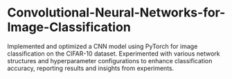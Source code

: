 # Convolutional-Neural-Networks-for-Image-Classification
Implemented and optimized a CNN model using PyTorch for image classification on the CIFAR-10 dataset. Experimented with various network structures and hyperparameter configurations to enhance classification accuracy, reporting results and insights from experiments.
